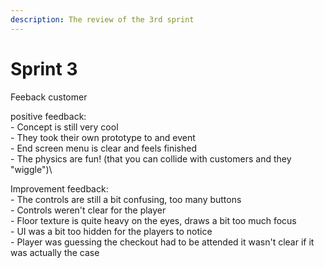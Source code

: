 ```yaml
---
description: The review of the 3rd sprint
---
```


# Sprint 3

Feeback customer

positive feedback: \
\- Concept is still very cool \
\- They took their own prototype to and event \
\- End screen menu is clear and feels finished \
\- The physics are fun! (that you can collide with customers and they "wiggle")\


Improvement feedback: \
\- The controls are still a bit confusing, too many buttons \
\- Controls weren't clear for the player \
\- Floor texture is quite heavy on the eyes, draws a bit too much focus \
\- UI was a bit too hidden for the players to notice \
\- Player was guessing the checkout had to be attended it wasn't clear if it was actually the case&#x20;
